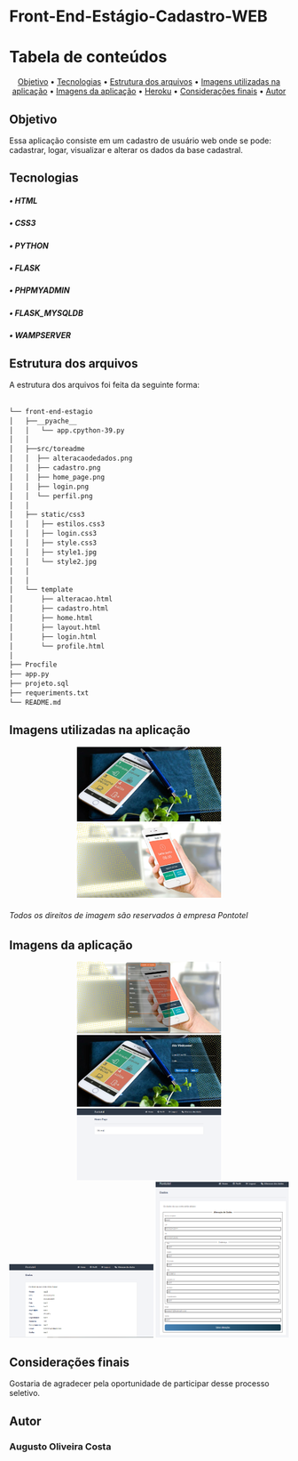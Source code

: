 # Front-End-Estágio-Cadastro-WEB


Tabela de conteúdos
=================
<p align="center">
 <a href="#objetivo">Objetivo</a> • 
 <a href="#tecnologias">Tecnologias</a> • 
 <a href="#estrutura-dos-arquivos">Estrutura dos arquivos</a> • 
 <a href="#imagens-utilizadas-na-aplicação">Imagens utilizadas na aplicação</a> • 
 <a href="#imagens-da-aplicação">Imagens da aplicação</a> • 
 <a href="https://cadastrousuarioweb.herokuapp.com/login/">Heroku</a> •
 <a href="#considerações-finais">Considerações finais</a> •
 <a href="#autor">Autor</a> 

</p>

## Objetivo
<p>Essa aplicação consiste em um cadastro de usuário web onde se pode: cadastrar, logar, visualizar e alterar os dados da base cadastral.</p>

## Tecnologias 
##### • HTML  
##### • CSS3 
##### • PYTHON 
##### • FLASK 
##### • PHPMYADMIN
##### • FLASK_MYSQLDB
##### • WAMPSERVER

## Estrutura dos arquivos
A estrutura dos arquivos foi feita da seguinte forma:

```bash

└── front-end-estagio
│   ├──__pyache__
│   │   └── app.cpython-39.py       
│   │
│   ├──src/toreadme
│   │  ├── alteracaodedados.png
│   │  ├── cadastro.png
│   │  ├── home_page.png
│   │  ├── login.png
│   │  └── perfil.png
│   │
│   ├── static/css3
│   │   ├── estilos.css3 
│   │   ├── login.css3
│   │   ├── style.css3	 
│   │   ├── style1.jpg
│   │   └── style2.jpg
│   │   
│   │   
│   └── template
│       ├── alteracao.html
│       ├── cadastro.html
│       ├── home.html
│       ├── layout.html   
│       ├── login.html
│       └── profile.html         
│                 
├── Procfile
├── app.py
├── projeto.sql
├── requeriments.txt
└── README.md
```


## Imagens utilizadas na aplicação
<p align="center">
 <img width='260px' src='static/css3/style1.jpg'>
 <img width='260px' src='static/css3/style2.jpg'>
</p>
<h6> Todos os direitos de imagem são reservados à empresa Pontotel<h6>

## Imagens da aplicação
<p align="center">
 <img width='260px' src='src/toreadme/cadastro.png'>
 <img width='260px' src='src/toreadme/login.png'>
 <img width='260px' src='src/toreadme/home_page.png'>
 <img width='260px' src='src/toreadme/perfil.png'>
 <img width='240px'  src='src/toreadme/alteracaodedados.png'>
 </p>
 
##  Considerações finais

<p> Gostaria de agradecer pela oportunidade de participar desse processo seletivo.</p>


## Autor

### Augusto Oliveira Costa









